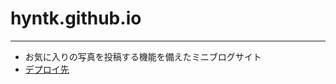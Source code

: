 # hyntk.github.io
---

- お気に入りの写真を投稿する機能を備えたミニブログサイト
- [デプロイ先](https://whispering-mountain-92703.herokuapp.com/) 
